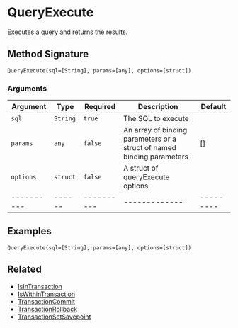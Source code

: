 # QueryExecute

Executes a query and returns the results.

## Method Signature

```
QueryExecute(sql=[String], params=[any], options=[struct])
```

### Arguments

| Argument   | Type     | Required   | Description                                                            | Default   |
| ---------- | -------- | ---------- | ---------------------------------------------------------------------- | --------- |
| `sql`      | `String` | `true`     | The SQL to execute                                                     |           |
| `params`   | `any`    | `false`    | An array of binding parameters or a struct of named binding parameters | \[]       |
| `options`  | `struct` | `false`    | A struct of queryExecute options                                       |           |
| ---------- | ------   | ---------- | -------------                                                          | --------- |

## Examples

```
QueryExecute(sql=[String], params=[any], options=[struct])
```

## Related

* [IsInTransaction](isintransaction.md)
* [IsWithinTransaction](iswithintransaction.md)
* [TransactionCommit](transactioncommit.md)
* [TransactionRollback](transactionrollback.md)
* [TransactionSetSavepoint](transactionsetsavepoint.md)
